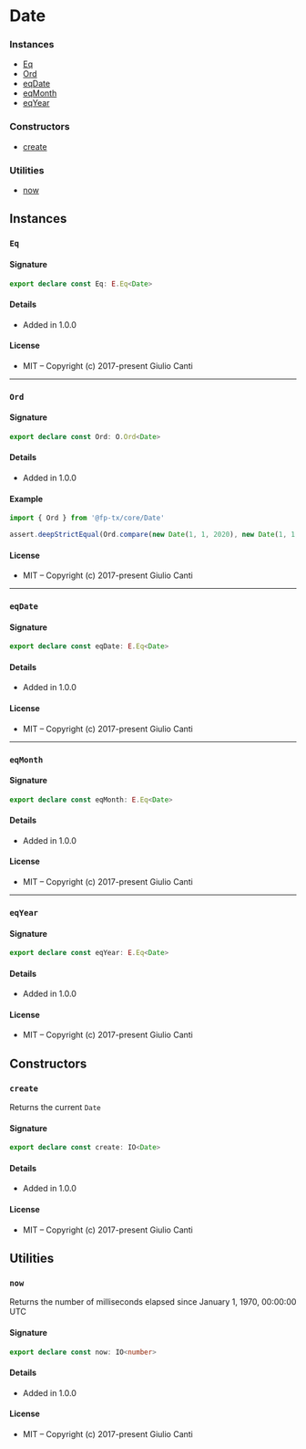 
# Date







### Instances

* [Eq](#eq)
* [Ord](#ord)
* [eqDate](#eqdate)
* [eqMonth](#eqmonth)
* [eqYear](#eqyear)

### Constructors

* [create](#create)

### Utilities

* [now](#now)

## Instances


### `Eq`




#### Signature

```typescript
export declare const Eq: E.Eq<Date>
```

#### Details

* Added in 1.0.0


#### License

* MIT – Copyright (c) 2017-present Giulio Canti

---


### `Ord`




#### Signature

```typescript
export declare const Ord: O.Ord<Date>
```

#### Details

* Added in 1.0.0

#### Example

```typescript
import { Ord } from '@fp-tx/core/Date'

assert.deepStrictEqual(Ord.compare(new Date(1, 1, 2020), new Date(1, 1, 2021)), -1)

```

#### License

* MIT – Copyright (c) 2017-present Giulio Canti

---


### `eqDate`




#### Signature

```typescript
export declare const eqDate: E.Eq<Date>
```

#### Details

* Added in 1.0.0


#### License

* MIT – Copyright (c) 2017-present Giulio Canti

---


### `eqMonth`




#### Signature

```typescript
export declare const eqMonth: E.Eq<Date>
```

#### Details

* Added in 1.0.0


#### License

* MIT – Copyright (c) 2017-present Giulio Canti

---


### `eqYear`




#### Signature

```typescript
export declare const eqYear: E.Eq<Date>
```

#### Details

* Added in 1.0.0


#### License

* MIT – Copyright (c) 2017-present Giulio Canti

## Constructors


### `create`

Returns the current `Date`




#### Signature

```typescript
export declare const create: IO<Date>
```

#### Details

* Added in 1.0.0


#### License

* MIT – Copyright (c) 2017-present Giulio Canti

## Utilities


### `now`

Returns the number of milliseconds elapsed since January 1, 1970, 00:00:00 UTC




#### Signature

```typescript
export declare const now: IO<number>
```

#### Details

* Added in 1.0.0


#### License

* MIT – Copyright (c) 2017-present Giulio Canti